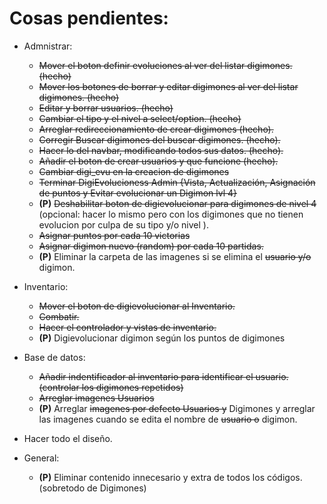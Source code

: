# Cosas pendientes:

- Admnistrar:
    - ~~Mover el boton definir evoluciones al ver del listar digimones. (hecho)~~
    - ~~Mover los botones de borrar y editar digimones al ver del listar digimones. (hecho)~~
    - ~~Editar y borrar usuarios. (hecho)~~
    - ~~Cambiar el tipo y el nivel a select/option. (hecho)~~
    - ~~Arreglar redireccionamiento de crear digimones (hecho).~~
    - ~~Corregir Buscar digimones del buscar digimones. (hecho).~~
    - ~~Hacer lo del navbar, modificando todos sus datos. (hecho).~~
    - ~~Añadir el boton de crear usuarios y que funcione (hecho).~~
    - ~~Cambiar digi_evu en la creacion de digimones~~
    - ~~Terminar DigiEvolucioness Admin {Vista, Actualización, Asignación de puntos y Evitar evolucionar un Digimon lvl 4}~~
    - **(P)** ~~Deshabilitar boton de digievolucionar para digimones de nivel 4~~ (opcional: hacer lo mismo pero con los digimones que no tienen evolucion por culpa de su tipo y/o nivel ).
    - ~~Asignar puntos por cada 10 victorias~~
    - ~~Asignar digimon nuevo (random) por cada 10 partidas.~~
    - **(P)** Eliminar la carpeta de las imagenes si se elimina el ~~usuario y/o~~ digimon.

- Inventario:
    - ~~Mover el boton de digievolucionar al Inventario.~~
    - ~~Combatir.~~
    - ~~Hacer el controlador y vistas de inventario.~~
    - **(P)** Digievolucionar digimon según los puntos de digimones

- Base de datos:
    - ~~Añadir indentificador al inventario para identificar el usuario. (controlar los digimones repetidos)~~
    - ~~Arreglar imagenes Usuarios~~
    - **(P)** Arreglar ~~imagenes por defecto Usuarios y~~ Digimones y arreglar las imagenes cuando se edita el nombre de ~~usuario o~~ digimon.

- Hacer todo el diseño.

- General:
    - **(P)** Eliminar contenido innecesario y extra de todos los códigos. (sobretodo de Digimones)